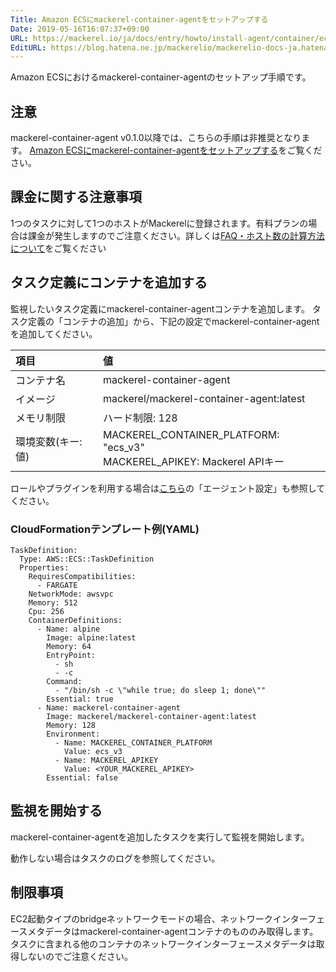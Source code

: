 ```yaml
---
Title: Amazon ECSにmackerel-container-agentをセットアップする
Date: 2019-05-16T16:07:37+09:00
URL: https://mackerel.io/ja/docs/entry/howto/install-agent/container/ecsv3
EditURL: https://blog.hatena.ne.jp/mackerelio/mackerelio-docs-ja.hatenablog.mackerel.io/atom/entry/17680117127134474239
---
```


Amazon ECSにおけるmackerel-container-agentのセットアップ手順です。

## 注意

mackerel-container-agent v0.1.0以降では、こちらの手順は非推奨となります。
[Amazon ECSにmackerel-container-agentをセットアップする](https://mackerel.io/ja/docs/entry/howto/install-agent/container/ecs)をご覧ください。

## 課金に関する注意事項

1つのタスクに対して1つのホストがMackerelに登録されます。有料プランの場合は課金が発生しますのでご注意ください。詳しくは[FAQ・ホスト数の計算方法について](https://support.mackerel.io/hc/ja/articles/360039702912-%E3%83%9B%E3%82%B9%E3%83%88%E6%95%B0%E3%81%AE%E8%A8%88%E7%AE%97%E6%96%B9%E6%B3%95%E3%81%AB%E3%81%A4%E3%81%84%E3%81%A6)をご覧ください

## タスク定義にコンテナを追加する

監視したいタスク定義にmackerel-container-agentコンテナを追加します。
タスク定義の「コンテナの追加」から、下記の設定でmackerel-container-agentを追加してください。

| 項目 | 値 |
| :-- | :-- |
| コンテナ名| mackerel-container-agent |
| イメージ|  mackerel/mackerel-container-agent:latest |
| メモリ制限|  ハード制限: 128 |
| 環境変数(キー: 値) | MACKEREL_CONTAINER_PLATFORM: "ecs_v3"<br>MACKEREL_APIKEY: Mackerel APIキー |

ロールやプラグインを利用する場合は[こちら](https://mackerel.io/ja/docs/entry/howto/container-agent)の「エージェント設定」も参照してください。

### CloudFormationテンプレート例(YAML)

```
TaskDefinition:
  Type: AWS::ECS::TaskDefinition
  Properties:
    RequiresCompatibilities:
      - FARGATE
    NetworkMode: awsvpc
    Memory: 512
    Cpu: 256
    ContainerDefinitions:
      - Name: alpine
        Image: alpine:latest
        Memory: 64
        EntryPoint:
          - sh
          - -c
        Command:
          - "/bin/sh -c \"while true; do sleep 1; done\""
        Essential: true
      - Name: mackerel-container-agent
        Image: mackerel/mackerel-container-agent:latest
        Memory: 128
        Environment:
          - Name: MACKEREL_CONTAINER_PLATFORM
            Value: ecs_v3
          - Name: MACKEREL_APIKEY
            Value: <YOUR_MACKEREL_APIKEY>
        Essential: false
```

## 監視を開始する

mackerel-container-agentを追加したタスクを実行して監視を開始します。

動作しない場合はタスクのログを参照してください。

## 制限事項

EC2起動タイプのbridgeネットワークモードの場合、ネットワークインターフェースメタデータはmackerel-container-agentコンテナのもののみ取得します。
タスクに含まれる他のコンテナのネットワークインターフェースメタデータは取得しないのでご注意ください。
